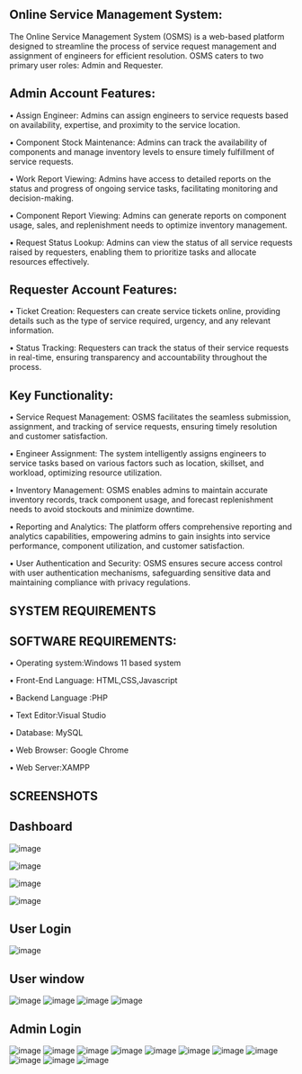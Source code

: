 ## Online Service Management System:
The Online Service Management System (OSMS) is a web-based platform designed to streamline the process of service request management and assignment of engineers for efficient resolution. OSMS caters to two primary user roles: Admin and Requester.
## Admin Account Features:

•	Assign Engineer: Admins can assign engineers to service requests based on availability, expertise, and proximity to the service location.

•	Component Stock Maintenance: Admins can track the availability of components and manage inventory levels to ensure timely fulfillment of service requests.

•	Work Report Viewing: Admins have access to detailed reports on the status and progress of ongoing service tasks, facilitating monitoring and decision-making.

•	Component Report Viewing: Admins can generate reports on component usage, sales, and replenishment needs to optimize inventory management.

•	Request Status Lookup: Admins can view the status of all service requests raised by requesters, enabling them to prioritize tasks and allocate resources effectively.
## Requester Account Features:

•	Ticket Creation: Requesters can create service tickets online, providing details such as the type of service required, urgency, and any relevant information.

•	Status Tracking: Requesters can track the status of their service requests in real-time, ensuring transparency and accountability throughout the process.
## Key Functionality:

•	Service Request Management: OSMS facilitates the seamless submission, assignment, and tracking of service requests, ensuring timely resolution and customer satisfaction.

•	Engineer Assignment: The system intelligently assigns engineers to service tasks based on various factors such as location, skillset, and workload, optimizing resource utilization.

•	Inventory Management: OSMS enables admins to maintain accurate inventory records, track component usage, and forecast replenishment needs to avoid stockouts and minimize downtime.

•	Reporting and Analytics: The platform offers comprehensive reporting and analytics capabilities, empowering admins to gain insights into service performance, component utilization, and customer satisfaction.

•	User Authentication and Security: OSMS ensures secure access control with user authentication mechanisms, safeguarding sensitive data and maintaining compliance with privacy regulations.
## SYSTEM REQUIREMENTS
## SOFTWARE REQUIREMENTS:

•	Operating system:Windows 11 based system


•	Front-End Language: HTML,CSS,Javascript

•	Backend Language :PHP

•	Text Editor:Visual Studio

•	 Database: MySQL 

•	Web Browser: Google Chrome 

•	Web Server:XAMPP
## SCREENSHOTS
## Dashboard
![image](https://github.com/user-attachments/assets/fcb7ae89-c151-450c-899e-db435bb3e367)

![image](https://github.com/user-attachments/assets/38ed472a-c178-496c-9df3-1d2f66c94fa8)

![image](https://github.com/user-attachments/assets/9e688f37-603b-4520-9cc5-96fa29ca74e2)

![image](https://github.com/user-attachments/assets/f0b9d19b-8619-4077-9c15-5db5a5daa68a)

## User Login

![image](https://github.com/user-attachments/assets/f181f2be-862f-4238-8392-30f3e2ef7881)

## User window
![image](https://github.com/user-attachments/assets/4bec4ba3-04f3-48a9-a72c-b38841345ec3)
![image](https://github.com/user-attachments/assets/e1ae0b32-8372-4b98-9f4b-36f649917475)
![image](https://github.com/user-attachments/assets/7dfb8d9a-15bd-4a8a-b04d-478b035231c7)
![image](https://github.com/user-attachments/assets/c26d220f-f5f8-45f7-9f3f-7441e86c2b5a)
## Admin Login
![image](https://github.com/user-attachments/assets/d87c320b-8691-4bba-9159-f01af73240ee)
![image](https://github.com/user-attachments/assets/ad9867f1-b2e3-44d8-b5a9-b4289f7eb778)
![image](https://github.com/user-attachments/assets/a19a43ab-8a7b-4044-8e81-e1f67cdd5fbf)
![image](https://github.com/user-attachments/assets/0eeb3915-5e00-4a79-98bc-c41fd88b0c99)
![image](https://github.com/user-attachments/assets/ebffef2e-edf5-4a6f-81ef-7f50777d9340)
![image](https://github.com/user-attachments/assets/c8dbb418-9440-497b-86ce-cc068edeb416)
![image](https://github.com/user-attachments/assets/6d2dceba-0bbb-48ea-b9c6-7d1be11050e2)
![image](https://github.com/user-attachments/assets/2d1127a8-9f0b-499f-ace6-330533585051)
![image](https://github.com/user-attachments/assets/bc1de053-150c-4026-b8c7-21173e4ce7bd)
![image](https://github.com/user-attachments/assets/99a07c85-b32e-44a4-8d2f-e36eac5cf7b7)
![image](https://github.com/user-attachments/assets/3c57e046-e8cb-4515-bfae-f60dbdf02d39)
















 

 
 



 



